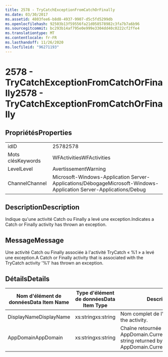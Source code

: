 ```yaml
---
title: 2578 - TryCatchExceptionFromCatchOrFinally
ms.date: 03/30/2017
ms.assetid: 4803fee6-b8d8-4937-9907-d5c5fd5299db
ms.openlocfilehash: 92503b13f59556fa21d058578982c3fa7b7a6b96
ms.sourcegitcommit: bc293b14af795e0e999e3304dd40c0222cf2ffe4
ms.translationtype: MT
ms.contentlocale: fr-FR
ms.lasthandoff: 11/26/2020
ms.locfileid: "96271193"
---
```

# <a name="2578---trycatchexceptionfromcatchorfinally"></a><span data-ttu-id="1a793-102">2578 - TryCatchExceptionFromCatchOrFinally</span><span class="sxs-lookup"><span data-stu-id="1a793-102">2578 - TryCatchExceptionFromCatchOrFinally</span></span>

## <a name="properties"></a><span data-ttu-id="1a793-103">Propriétés</span><span class="sxs-lookup"><span data-stu-id="1a793-103">Properties</span></span>  
  
|||  
|-|-|  
|<span data-ttu-id="1a793-104">id</span><span class="sxs-lookup"><span data-stu-id="1a793-104">ID</span></span>|<span data-ttu-id="1a793-105">2578</span><span class="sxs-lookup"><span data-stu-id="1a793-105">2578</span></span>|  
|<span data-ttu-id="1a793-106">Mots clés</span><span class="sxs-lookup"><span data-stu-id="1a793-106">Keywords</span></span>|<span data-ttu-id="1a793-107">WFActivities</span><span class="sxs-lookup"><span data-stu-id="1a793-107">WFActivities</span></span>|  
|<span data-ttu-id="1a793-108">Level</span><span class="sxs-lookup"><span data-stu-id="1a793-108">Level</span></span>|<span data-ttu-id="1a793-109">Avertissement</span><span class="sxs-lookup"><span data-stu-id="1a793-109">Warning</span></span>|  
|<span data-ttu-id="1a793-110">Channel</span><span class="sxs-lookup"><span data-stu-id="1a793-110">Channel</span></span>|<span data-ttu-id="1a793-111">Microsoft-Windows-Application Server-Applications/Débogage</span><span class="sxs-lookup"><span data-stu-id="1a793-111">Microsoft-Windows-Application Server-Applications/Debug</span></span>|  
  
## <a name="description"></a><span data-ttu-id="1a793-112">Description</span><span class="sxs-lookup"><span data-stu-id="1a793-112">Description</span></span>  

 <span data-ttu-id="1a793-113">Indique qu'une activité Catch ou Finally a levé une exception.</span><span class="sxs-lookup"><span data-stu-id="1a793-113">Indicates a Catch or Finally activity has thrown an exception.</span></span>  
  
## <a name="message"></a><span data-ttu-id="1a793-114">Message</span><span class="sxs-lookup"><span data-stu-id="1a793-114">Message</span></span>  

 <span data-ttu-id="1a793-115">Une activité Catch ou Finally associée à l'activité TryCatch « %1 » a levé une exception.</span><span class="sxs-lookup"><span data-stu-id="1a793-115">A Catch or Finally activity that is associated with the TryCatch activity '%1' has thrown an exception.</span></span>  
  
## <a name="details"></a><span data-ttu-id="1a793-116">Détails</span><span class="sxs-lookup"><span data-stu-id="1a793-116">Details</span></span>  
  
|<span data-ttu-id="1a793-117">Nom d'élément de données</span><span class="sxs-lookup"><span data-stu-id="1a793-117">Data Item Name</span></span>|<span data-ttu-id="1a793-118">Type d'élément de données</span><span class="sxs-lookup"><span data-stu-id="1a793-118">Data Item Type</span></span>|<span data-ttu-id="1a793-119">Description</span><span class="sxs-lookup"><span data-stu-id="1a793-119">Description</span></span>|  
|--------------------|--------------------|-----------------|  
|<span data-ttu-id="1a793-120">DisplayName</span><span class="sxs-lookup"><span data-stu-id="1a793-120">DisplayName</span></span>|<span data-ttu-id="1a793-121">xs:string</span><span class="sxs-lookup"><span data-stu-id="1a793-121">xs:string</span></span>|<span data-ttu-id="1a793-122">Nom complet de l'activité.</span><span class="sxs-lookup"><span data-stu-id="1a793-122">The display name of the activity.</span></span>|  
|<span data-ttu-id="1a793-123">AppDomain</span><span class="sxs-lookup"><span data-stu-id="1a793-123">AppDomain</span></span>|<span data-ttu-id="1a793-124">xs:string</span><span class="sxs-lookup"><span data-stu-id="1a793-124">xs:string</span></span>|<span data-ttu-id="1a793-125">Chaîne retournée par AppDomain.CurrentDomain.FriendlyName.</span><span class="sxs-lookup"><span data-stu-id="1a793-125">The string returned by AppDomain.CurrentDomain.FriendlyName.</span></span>|
